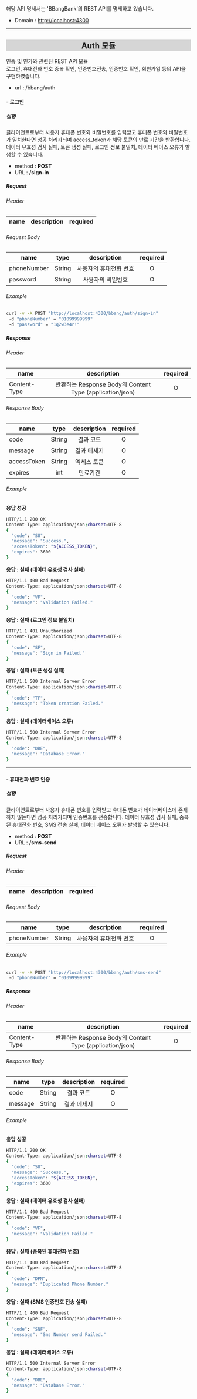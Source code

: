 해당 API 명세서는 'BBangBank'의 REST API를 명세하고 있습니다.

- Domain : <http://localhost:4300>  


***


<h2 style='background-color: rgba(55, 55, 55, 0.2); text-align: center'>Auth 모듈</h2>

인증 및 인가와 관련된 REST API 모듈  
로그인, 휴대전화 번호 중복 확인, 인증번호전송, 인증번호 확인, 회원가입 등의 API을 구현하였습니다.  
  
- url : /bbang/auth


#### - 로그인  
  
##### 설명

클라이언트로부터 사용자 휴대폰 번호와 비밀번호를 입력받고 
휴대폰 번호와 비밀번호가 일치한다면 성공 처리가되며 access_token과 해당 토큰의 만료 기간을 반환합니다. 
데이터 유효성 검사 실패, 토큰 생성 실패, 로그인 정보 불일치, 데이터 베이스 오류가 발생할 수 있습니다.

- method : **POST**  
- URL : **/sign-in**  

##### Request

###### Header

| name | description | required |
|---|:---:|:---:|

###### Request Body

| name | type | description | required |
|---|:---:|:---:|:---:|
| phoneNumber | String | 사용자의 휴대전화 번호 | O |
| password | String | 사용자의 비밀번호 | O |

###### Example

```bash
curl -v -X POST "http://localhost:4300/bbang/auth/sign-in" 
 -d "phoneNumber" = "01099999999" 
 -d "password" = "1q2w3e4r!"
```

##### Response

###### Header

| name | description | required |
|---|:---:|:---:|
| Content-Type | 반환하는 Response Body의 Content Type (application/json) | O |

###### Response Body

| name | type | description | required |
|---|:---:|:---:|:---:|
| code | String | 결과 코드 | O |
| message | String | 결과 메세지 | O |
| accessToken | String | 엑세스 토큰 | O |
| expires | int | 만료기간 | O |

###### Example

**응답 성공**
```bash
HTTP/1.1 200 OK
Content-Type: application/json;charset=UTF-8
{
  "code": "SU",
  "message": "Success.",
  "accessToken": "${ACCESS_TOKEN}",
  "expires": 3600
}
```

**응답 : 실패 (데이터 유효성 검사 실패)**
```bash
HTTP/1.1 400 Bad Request
Content-Type: application/json;charset=UTF-8
{
  "code": "VF",
  "message": "Validation Failed."
}
```

**응답 : 실패 (로그인 정보 불일치)**
```bash
HTTP/1.1 401 Unauthorized
Content-Type: application/json;charset=UTF-8
{
  "code": "SF",
  "message": "Sign in Failed."
}
```

**응답 : 실패 (토큰 생성 실패)**
```bash
HTTP/1.1 500 Internal Server Error
Content-Type: application/json;charset=UTF-8
{
  "code": "TF",
  "message": "Token creation Failed."
}
```

**응답 : 실패 (데이터베이스 오류)**
```bash
HTTP/1.1 500 Internal Server Error
Content-Type: application/json;charset=UTF-8
{
  "code": "DBE",
  "message": "Database Error."
}
```


***
#### - 휴대전화 번호 인증
  
##### 설명

클라이언트로부터 사용자 휴대폰 번호를 입력받고 
휴대폰 번호가 데이터베이스에 존재하지 않는다면 성공 처리가되며  인증번호를 전송합니다. 
데이터 유효성 검사 실패, 중복된 휴대전화 번호, SMS 전송 실패, 데이터 베이스 오류가 발생할 수 있습니다.

- method : **POST**  
- URL : **/sms-send**  

##### Request

###### Header

| name | description | required |
|---|:---:|:---:|

###### Request Body

| name | type | description | required |
|---|:---:|:---:|:---:|
| phoneNumber | String | 사용자의 휴대전화 번호 | O |

###### Example

```bash
curl -v -X POST "http://localhost:4300/bbang/auth/sms-send" 
 -d "phoneNumber" = "01099999999" 
```

##### Response

###### Header

| name | description | required |
|---|:---:|:---:|
| Content-Type | 반환하는 Response Body의 Content Type (application/json) | O |

###### Response Body

| name | type | description | required |
|---|:---:|:---:|:---:|
| code | String | 결과 코드 | O |
| message | String | 결과 메세지 | O |

###### Example

**응답 성공**
```bash
HTTP/1.1 200 OK
Content-Type: application/json;charset=UTF-8
{
  "code": "SU",
  "message": "Success.",
  "accessToken": "${ACCESS_TOKEN}",
  "expires": 3600
}
```

**응답 : 실패 (데이터 유효성 검사 실패)**
```bash
HTTP/1.1 400 Bad Request
Content-Type: application/json;charset=UTF-8
{
  "code": "VF",
  "message": "Validation Failed."
}
```

**응답 : 실패 (중복된 휴대전화 번호)**
```bash
HTTP/1.1 400 Bad Request
Content-Type: application/json;charset=UTF-8
{
  "code": "DPN",
  "message": "Duplicated Phone Number."
}
```

**응답 : 실패 (SMS 인증번호 전송 실패)**
```bash
HTTP/1.1 400 Bad Request
Content-Type: application/json;charset=UTF-8
{
  "code": "SNF",
  "message": "Sms Number send Failed."
}
```

**응답 : 실패 (데이터베이스 오류)**
```bash
HTTP/1.1 500 Internal Server Error
Content-Type: application/json;charset=UTF-8
{
  "code": "DBE",
  "message": "Database Error."
}
```
